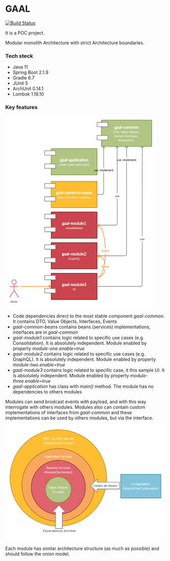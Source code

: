 # GAAL

[![Build Status](https://travis-ci.com/dimpon/gaal.svg?branch=main)](https://travis-ci.com/dimpon/gaal)

It is a POC project.
 
Modular monolith Architecture with strict Architecture boundaries. 
### Tech steck
- Java 11
- Spring Boot 2.1.9
- Gradle 6.7
- JUnit 5
- ArchUnit 0.14.1
- Lombok 1.18.10

### Key features
![image](files/gaal_dependencies.png)

- Code dependencies direct to the most stable component _gaal-common_. It contains DTO, Value Objects, Interfaces, Events
- _gaal-common-beans_ contains beans (services) implementations, interfaces are in _gaal-common_
- _gaal-module1_ contains logic related to specific use cases (e.g. Consolidation). It is absolutely independent. 
   Module enabled by property _module-one.enable=true_ 
- _gaal-module2_ contains logic related to specific use cases (e.g. GraphQL). It is absolutely independent. 
   Module enabled by property _module-two.enable=true_ 
- _gaal-module3_ contains logic related to specific case, it this sample UI. It is absolutely independent. 
   Module enabled by property _module-three.enable=true_ 
 - _gaal-application_ has class with _main()_ method. The module has no dependencies to others modules 

Modules can send brodcast events with payload, and with this way interrogate with others modules. 
Modules also can contain custom implementations of interfaces from _gaal-common_ and these implementations 
can be used by others modules, but via the interface.  

![image](files/onion.png)

Each module has similar architecture structure (as much as possible) and should follow the onion model. 
 
